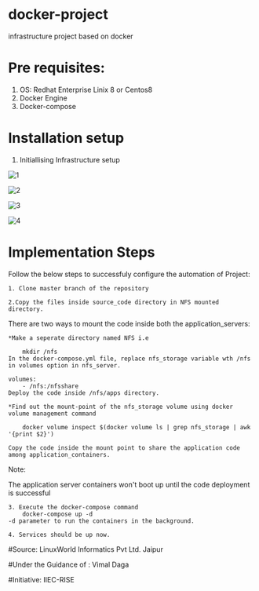 # docker-project
infrastructure project based on docker

# Pre requisites:
1. OS: Redhat Enterprise Linix 8 or Centos8
2. Docker Engine
3. Docker-compose


# Installation setup

1. Initiallising Infrastructure setup

![1](https://user-images.githubusercontent.com/64469502/81547094-fac8d800-9398-11ea-81af-b0dfa8028943.jpg)

![2](https://user-images.githubusercontent.com/64469502/81547422-7460c600-9399-11ea-9f8f-74d10ba420a1.jpg)
 
![3](https://user-images.githubusercontent.com/64469502/81547727-e1745b80-9399-11ea-8ac5-4f16807c5ac1.jpg)

![4](https://user-images.githubusercontent.com/64469502/81548020-429c2f00-939a-11ea-8148-3d41ecdfdd99.jpg)



# Implementation Steps

Follow the below steps to successfuly configure the automation of Project:

	1. Clone master branch of the repository

	2.Copy the files inside source_code directory in NFS mounted directory.

There are two ways to mount the code inside both the application_servers:

	*Make a seperate directory named NFS i.e

		mkdir /nfs
	In the docker-compose.yml file, replace nfs_storage variable wth /nfs in volumes option in nfs_server.

	volumes:
  		- /nfs:/nfsshare
	Deploy the code inside /nfs/apps directory.

	*Find out the mount-point of the nfs_storage volume using docker volume management command

 		docker volume inspect $(docker volume ls | grep nfs_storage | awk '{print $2}')   
	
	Copy the code inside the mount point to share the application code among application_containers.

Note:

The application server containers won't boot up until the code deployment is successful

	3. Execute the docker-compose command
		docker-compose up -d
	-d parameter to run the containers in the background.

	4. Services should be up now.




#Source: LinuxWorld Informatics Pvt Ltd. Jaipur

#Under the Guidance of : Vimal Daga

#Initiative: IIEC-RISE
